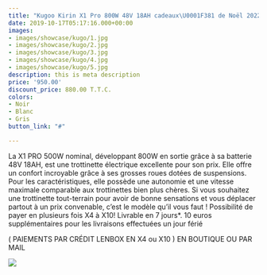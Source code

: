```yaml
---
title: "Kugoo Kirin X1 Pro 800W 48V 18AH cadeaux\U0001F381 de Noël 2022 \U0001F384"
date: 2019-10-17T05:17:16.000+00:00
images:
- images/showcase/kugo/1.jpg
- images/showcase/kugo/2.jpg
- images/showcase/kugo/3.jpg
- images/showcase/kugo/4.jpg
- images/showcase/kugo/5.jpg
description: this is meta description
price: '950.00'
discount_price: 880.00 T.T.C.
colors:
- Noir
- Blanc
- Gris
button_link: "#"

---
```

La X1 PRO 500W nominal, développant 800W en sortie grâce à sa batterie 48V 18AH, est une trottinette électrique excellente pour son prix. Elle offre un confort incroyable grâce à ses grosses roues dotées de suspensions. Pour les caractéristiques, elle possède une autonomie et une vitesse maximale comparable aux trottinettes bien plus chères. Si vous souhaitez une trottinette tout-terrain pour avoir de bonne sensations et vous déplacer partout à un prix convenable, c’est le modèle qu’il vous faut !
Possibilité de payer en plusieurs fois X4 à X10!
Livrable en 7 jours*.
10 euros supplémentaires pour les livraisons effectuées un jour férié

( PAIEMENTS PAR CRÉDIT LENBOX EN X4 ou X10 ) EN BOUTIQUE OU PAR MAIL 

![](/uploads/sans-titre-6.png)